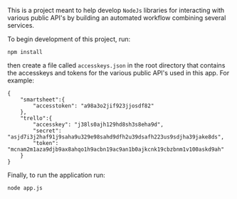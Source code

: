 This is a project meant to help develop ```NodeJs``` libraries for interacting with various public API's by building an automated workflow combining several services.

To begin development of this project, run:
```
npm install
```
then create a file called ```accesskeys.json``` in the root directory that contains the accesskeys and tokens for the various public API's used in this app. For example:
```
{
	"smartsheet":{
		"accesstoken": "a98a3o2jif923jjosdf82"
	},
	"trello":{
		"accesskey": "j38ls0ajh129hd8sh3s8eha9d",
		"secret": "asjd7i3j2haf91j9saha9u329e98sahd9dfh2u39dsafh223us9sdjha39jake8ds",
		"token": "mcnam2m1aza9djb9ax8ahqo1h9acbn19ac9an1b0ajkcnk19cbzbnm1v100askd9ah"
	}
}
```

Finally, to run the application run:
```
node app.js
```